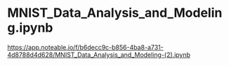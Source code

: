 # MNIST_Data_Analysis_and_Modeling.ipynb
https://app.noteable.io/f/b6decc9c-b856-4ba8-a731-4d8788d4d628/MNIST_Data_Analysis_and_Modeling-(2).ipynb

